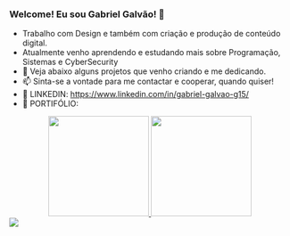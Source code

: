 ### Welcome! Eu sou Gabriel Galvão! 👋

- Trabalho com Design e também com criação e produção de conteúdo digital.
- Atualmente venho aprendendo e estudando mais sobre Programação, Sistemas e CyberSecurity
- 👯 Veja abaixo alguns projetos que venho criando e me dedicando.
- 📫 Sinta-se a vontade para me contactar e cooperar, quando quiser!
- 🔗 LINKEDIN: https://www.linkedin.com/in/gabriel-galvao-g15/
- 🔗 PORTIFÓLIO: 

<div align="center">
  <a href="https://github.com/Berlinst">
  <img height="180em" src="https://github-readme-stats.vercel.app/api?username=Berlinst&show_icons=true&theme=dark&include_all_commits=true&count_private=true"/>
  <img height="180em" src="https://github-readme-stats.vercel.app/api/top-langs/?username=Berlinst&layout=compact&langs_count=7&theme=dark"/>
</div>

<div> 
  <a href="https://www.linkedin.com/in/gabriel-galvao-g15/" target="_blank"><img src="https://img.shields.io/badge/LinkedIn-0077B5?style=for-the-badge&logo=linkedin&logoColor=white" target="_blank"></a>

  
</div>
